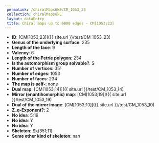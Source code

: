 ```yaml
--- 
 permalink: /chiralMaps6kE/CM_1053_23 
 collection: chiralMaps6kE
 layout: dataEntry
 title: Chiral maps up to 6000 edges - CM[1053;23]
---
```


- **ID**: [CM[1053;23]]({{ site.url }}/test/CM_1053_23)
- **Genus of the underlying surface**: 235
- **Length of the face**: 9
- **Valency**: 6
- **Length of the Petrie polygon**: 234
- **Is the automorphism group solvable?**: S
- **Number of vertices**: 351
- **Number of edges**: 1053
- **Number of faces**: 234
- **The map is self-**: none
- **Dual map**: [CM[1053;14]]({{ site.url }}/test/CM_1053_14)
- **Mirror (enantihomorphic) map**: [CM[1053;19]]({{ site.url }}/test/CM_1053_19)
- **Dual of the mirror image**: [CM[1053;10]]({{ site.url }}/test/CM_1053_10)
- **Z_q-Exponent?**: 2
- **No idea**:  5:19
- **No idea**: Y
- **No idea**: Y
- **Skeleton**: Sk(351;11)
- **Some other kind of skeleton**: nan

